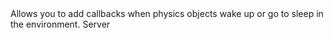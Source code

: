 <function name="SetObjectEventHandler" parent="IPhysicsEvironment" type="classfunc">
	<description>
		Allows you to add callbacks when physics objects wake up or go to sleep in the environment.
	</description>
	<realm>Server</realm>
	<args>
		<arg name="onObjectWake(IPhysicsObject obj)" type="function"></arg>
		<arg name="onObjectSleep(IPhysicsObject obj)" type="function"></arg>
	</args>
	<rets>
	</rets>
</function>